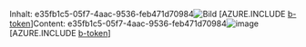 <span data-ttu-id="86581-101">Inhalt: e35fb1c5-05f7-4aac-9536-feb471d70984![Bild](41d6a9f4-747a-4acf-b808-d1eccfc5be6c.png)
[AZURE.INCLUDE [b-token](59b11c59-1e21-4de7-a2a7-5f6728d31e90.md)]</span><span class="sxs-lookup"><span data-stu-id="86581-101">Content: e35fb1c5-05f7-4aac-9536-feb471d70984![image](41d6a9f4-747a-4acf-b808-d1eccfc5be6c.png)
[AZURE.INCLUDE [b-token](59b11c59-1e21-4de7-a2a7-5f6728d31e90.md)]</span></span>

